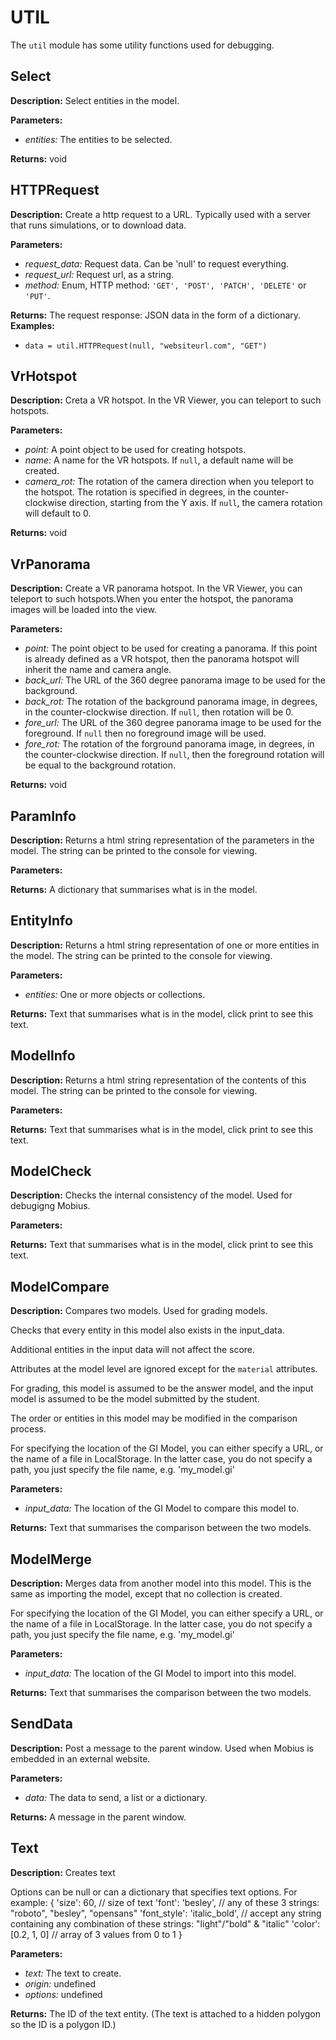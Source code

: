 # UTIL  
  
The `util` module has some utility functions used for debugging.  
  
  
## Select  
  
  
**Description:** Select entities in the model.  
  
**Parameters:**  
  * *entities:* The entities to be selected.  
  
**Returns:** void  
  
  
## HTTPRequest  
  
  
**Description:** Create a http request to a URL.
Typically used with a server that runs simulations, or to download data.  
  
**Parameters:**  
  * *request\_data:* Request data. Can be 'null' to request everything.  
  * *request\_url:* Request url, as a string.  
  * *method:* Enum, HTTP method: `'GET', 'POST', 'PATCH', 'DELETE'` or `'PUT'`.  
  
**Returns:** The request response: JSON data in the form of a dictionary.  
**Examples:**  
  * `data = util.HTTPRequest(null, "websiteurl.com", "GET")`  
  
  
## VrHotspot  
  
  
**Description:** Creta a VR hotspot. In the VR Viewer, you can teleport to such hotspots.

  
  
**Parameters:**  
  * *point:* A point object to be used for creating hotspots.  
  * *name:* A name for the VR hotspots. If `null`, a default name will be created.  
  * *camera\_rot:* The rotation of the camera direction when you teleport to the hotspot. The
rotation is specified in degrees, in the counter-clockwise direction, starting from the Y axis.
If `null`, the camera rotation will default to 0.  
  
**Returns:** void  
  
  
## VrPanorama  
  
  
**Description:** Create a VR panorama hotspot. In the VR Viewer, you can teleport to such hotspots.When you enter
the hotspot, the panorama images will be loaded into the view. 
  
  
**Parameters:**  
  * *point:* The point object to be used for creating a panorama. If this point is already
defined as a VR hotspot, then the panorama hotspot will inherit the name and camera angle.  
  * *back\_url:* The URL of the 360 degree panorama image to be used for the background.  
  * *back\_rot:* The rotation of the background panorama image, in degrees, in the
counter-clockwise direction. If `null`, then rotation will be 0.  
  * *fore\_url:* The URL of the 360 degree panorama image to be used for the foreground. If `null`
then no foreground image will be used.  
  * *fore\_rot:* The rotation of the forground panorama image, in degrees, in the
counter-clockwise direction. If `null`, then the foreground rotation will be equal to the background rotation.  
  
**Returns:** void  
  
  
## ParamInfo  
  
  
**Description:** Returns a html string representation of the parameters in the model.
The string can be printed to the console for viewing.  
  
**Parameters:**  
  
**Returns:** A dictionary that summarises what is in the model.  
  
  
## EntityInfo  
  
  
**Description:** Returns a html string representation of one or more entities in the model.
The string can be printed to the console for viewing.  
  
**Parameters:**  
  * *entities:* One or more objects or collections.  
  
**Returns:** Text that summarises what is in the model, click print to see this text.  
  
  
## ModelInfo  
  
  
**Description:** Returns a html string representation of the contents of this model.
The string can be printed to the console for viewing.  
  
**Parameters:**  
  
**Returns:** Text that summarises what is in the model, click print to see this text.  
  
  
## ModelCheck  
  
  
**Description:** Checks the internal consistency of the model. Used for debugigng Mobius.  
  
**Parameters:**  
  
**Returns:** Text that summarises what is in the model, click print to see this text.  
  
  
## ModelCompare  
  
  
**Description:** Compares two models. Used for grading models.


Checks that every entity in this model also exists in the input_data.


Additional entities in the input data will not affect the score.


Attributes at the model level are ignored except for the `material` attributes.


For grading, this model is assumed to be the answer model, and the input model is assumed to be
the model submitted by the student.


The order or entities in this model may be modified in the comparison process.


For specifying the location of the GI Model, you can either specify a URL, or the name of a file
in LocalStorage.
In the latter case, you do not specify a path, you just specify the file name, e.g. 'my_model.gi'  
  
**Parameters:**  
  * *input\_data:* The location of the GI Model to compare this model to.  
  
**Returns:** Text that summarises the comparison between the two models.  
  
  
## ModelMerge  
  
  
**Description:** Merges data from another model into this model.
This is the same as importing the model, except that no collection is created.


For specifying the location of the GI Model, you can either specify a URL, or the name of a file
in LocalStorage.
In the latter case, you do not specify a path, you just specify the file name, e.g. 'my_model.gi'  
  
**Parameters:**  
  * *input\_data:* The location of the GI Model to import into this model.  
  
**Returns:** Text that summarises the comparison between the two models.  
  
  
## SendData  
  
  
**Description:** Post a message to the parent window. Used when Mobius is embedded in an external website.  
  
**Parameters:**  
  * *data:* The data to send, a list or a dictionary.  
  
**Returns:** A message in the parent window.  
  
  
## Text  
  
  
**Description:** Creates text


Options can be null or can a dictionary that specifies text options. For example:
{
  'size': 60, // size of text
  'font': 'besley', // any of these 3 strings: "roboto", "besley", "opensans"
  'font_style': 'italic_bold', // accept any string containing any combination of these strings: "light"/"bold" & "italic"
  'color': [0.2, 1, 0] // array of 3 values from 0 to 1
}  
  
**Parameters:**  
  * *text:* The text to create.  
  * *origin:* undefined  
  * *options:* undefined  
  
**Returns:** The ID of the text entity.
(The text is attached to a hidden polygon so the ID is a polygon ID.)  
  
  
